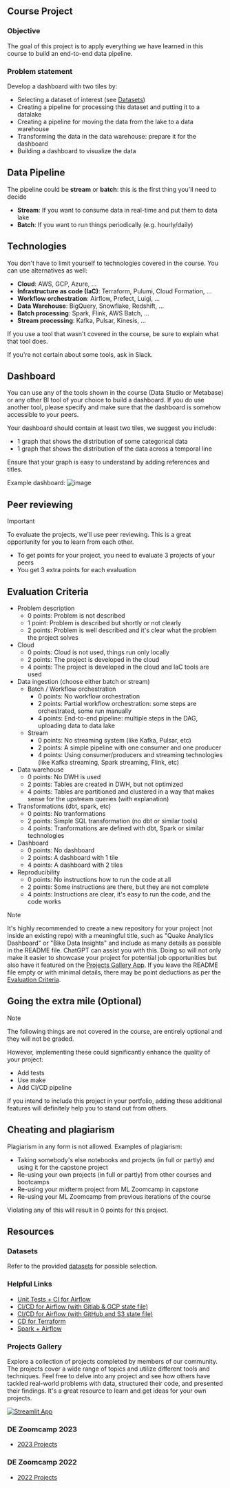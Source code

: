 ## Course Project

### Objective

The goal of this project is to apply everything we have learned
in this course to build an end-to-end data pipeline.

### Problem statement

Develop a dashboard with two tiles by:

* Selecting a dataset of interest (see [Datasets](#datasets))
* Creating a pipeline for processing this dataset and putting it to a datalake
* Creating a pipeline for moving the data from the lake to a data warehouse
* Transforming the data in the data warehouse: prepare it for the dashboard
* Building a dashboard to visualize the data


## Data Pipeline 

The pipeline could be **stream** or **batch**: this is the first thing you'll need to decide 

* **Stream**: If you want to consume data in real-time and put them to data lake
* **Batch**: If you want to run things periodically (e.g. hourly/daily)

## Technologies 

You don't have to limit yourself to technologies covered in the course. You can use alternatives as well:

* **Cloud**: AWS, GCP, Azure, ...
* **Infrastructure as code (IaC)**: Terraform, Pulumi, Cloud Formation, ...
* **Workflow orchestration**: Airflow, Prefect, Luigi, ...
* **Data Warehouse**: BigQuery, Snowflake, Redshift, ...
* **Batch processing**: Spark, Flink, AWS Batch, ...
* **Stream processing**: Kafka, Pulsar, Kinesis, ...

If you use a tool that wasn't covered in the course, be sure to explain what that tool does.

If you're not certain about some tools, ask in Slack.

## Dashboard

You can use any of the tools shown in the course (Data Studio or Metabase) or any other BI tool of your choice to build a dashboard. If you do use another tool, please specify and make sure that the dashboard is somehow accessible to your peers. 

Your dashboard should contain at least two tiles, we suggest you include:

- 1 graph that shows the distribution of some categorical data 
- 1 graph that shows the distribution of the data across a temporal line

Ensure that your graph is easy to understand by adding references and titles.
 
Example dashboard: ![image](https://user-images.githubusercontent.com/4315804/159771458-b924d0c1-91d5-4a8a-8c34-f36c25c31a3c.png)


## Peer reviewing

> [!IMPORTANT]  
> To evaluate the projects, we'll use peer reviewing. This is a great opportunity for you to learn from each other.
> * To get points for your project, you need to evaluate 3 projects of your peers
> * You get 3 extra points for each evaluation

## Evaluation Criteria

* Problem description
    * 0 points: Problem is not described
    * 1 point: Problem is described but shortly or not clearly 
    * 2 points: Problem is well described and it's clear what the problem the project solves
* Cloud
    * 0 points: Cloud is not used, things run only locally
    * 2 points: The project is developed in the cloud
    * 4 points: The project is developed in the cloud and IaC tools are used
* Data ingestion (choose either batch or stream)
    * Batch / Workflow orchestration
        * 0 points: No workflow orchestration
        * 2 points: Partial workflow orchestration: some steps are orchestrated, some run manually
        * 4 points: End-to-end pipeline: multiple steps in the DAG, uploading data to data lake
    * Stream
        * 0 points: No streaming system (like Kafka, Pulsar, etc)
        * 2 points: A simple pipeline with one consumer and one producer
        * 4 points: Using consumer/producers and streaming technologies (like Kafka streaming, Spark streaming, Flink, etc)
* Data warehouse
    * 0 points: No DWH is used
    * 2 points: Tables are created in DWH, but not optimized
    * 4 points: Tables are partitioned and clustered in a way that makes sense for the upstream queries (with explanation)
* Transformations (dbt, spark, etc)
    * 0 points: No tranformations
    * 2 points: Simple SQL transformation (no dbt or similar tools)
    * 4 points: Tranformations are defined with dbt, Spark or similar technologies
* Dashboard
    * 0 points: No dashboard
    * 2 points: A dashboard with 1 tile
    * 4 points: A dashboard with 2 tiles
* Reproducibility
    * 0 points: No instructions how to run the code at all
    * 2 points: Some instructions are there, but they are not complete
    * 4 points: Instructions are clear, it's easy to run the code, and the code works


> [!NOTE]
> It's highly recommended to create a new repository for your project (not inside an existing repo) with a meaningful title, such as
> "Quake Analytics Dashboard" or "Bike Data Insights" and include as many details as possible in the README file. ChatGPT can assist you with this. Doing so will not only make it easier to showcase your project for potential job opportunities but also have it featured on the [Projects Gallery App](#projects-gallery).
> If you leave the README file empty or with minimal details, there may be point deductions as per the [Evaluation Criteria](#evaluation-criteria).

## Going the extra mile (Optional)

> [!NOTE]
> The following things are not covered in the course, are entirely optional and they will not be graded.

However, implementing these could significantly enhance the quality of your project:

* Add tests
* Use make
* Add CI/CD pipeline

If you intend to include this project in your portfolio, adding these additional features will definitely help you to stand out from others.

## Cheating and plagiarism

Plagiarism in any form is not allowed. Examples of plagiarism:

* Taking somebody's else notebooks and projects (in full or partly) and using it for the capstone project
* Re-using your own projects (in full or partly) from other courses and bootcamps
* Re-using your midterm project from ML Zoomcamp in capstone
* Re-using your ML Zoomcamp from previous iterations of the course

Violating any of this will result in 0 points for this project.

## Resources

### Datasets

Refer to the provided [datasets](datasets.md) for possible selection.

### Helpful Links

* [Unit Tests + CI for Airflow](https://www.astronomer.io/events/recaps/testing-airflow-to-bulletproof-your-code/)
* [CI/CD for Airflow (with Gitlab & GCP state file)](https://engineering.ripple.com/building-ci-cd-with-airflow-gitlab-and-terraform-in-gcp)
* [CI/CD for Airflow (with GitHub and S3 state file)](https://programmaticponderings.com/2021/12/14/devops-for-dataops-building-a-ci-cd-pipeline-for-apache-airflow-dags/)
* [CD for Terraform](https://towardsdatascience.com/git-actions-terraform-for-data-engineers-scientists-gcp-aws-azure-448dc7c60fcc)
* [Spark + Airflow](https://medium.com/doubtnut/github-actions-airflow-for-automating-your-spark-pipeline-c9dff32686b)


### Projects Gallery

Explore a collection of projects completed by members of our community. The projects cover a wide range of topics and utilize different tools and techniques. Feel free to delve into any project and see how others have tackled real-world problems with data, structured their code, and presented their findings. It's a great resource to learn and get ideas for your own projects.

[![Streamlit App](https://static.streamlit.io/badges/streamlit_badge_black_white.svg)](https://datatalksclub-projects.streamlit.app/)

### DE Zoomcamp 2023

* [2023 Projects](../cohorts/2023/project.md)

### DE Zoomcamp 2022

* [2022 Projects](../cohorts/2022/project.md)
